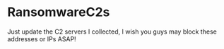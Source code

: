 # RansomwareC2s
Just update the C2 servers I collected, I wish you guys may block these addresses or IPs ASAP!
